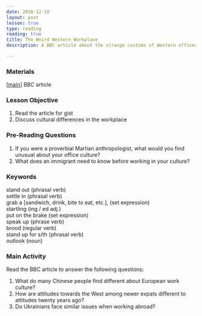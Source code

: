 ```yaml
---
date: 2016-12-10
layout: post
lesson: true
type: reading
reading: true
title: The Weird Western Workplace
description: A BBC article about the strange customs of Western offices through the eyes of Chinese immigrants

---
```

### Materials
[<a href="http://www.bbc.com/capital/story/20161115-the-weird-world-of-the-western-workplace" target="_blank">main</a>] BBC article

### Lesson Objective
1. Read the article for gist
2. Discuss cultural differences in the workplace

### Pre-Reading Questions

1. If you were a proverbial Martian anthropologist, what would you find unusual about your office culture?  
2. What does an immigrant need to know before working in your culture?

### Keywords

stand out (phrasal verb)  
settle in (phrasal verb)  
grab a [sandwich, drink, bite to eat, etc.], (set expression)  
startling (ing / ed adj.)  
put on the brake (set expression)  
speak up (phrase verb)  
brood (regular verb)  
stand up for s/th (phrasal verb)  
outlook (noun)  

### Main Activity

Read the BBC article to answer the following questions:

1. What do many Chinese people find different about European work culture?
2. How are attitudes towards the West among newer expats different to attitudes twenty years ago?
3. Do Ukrainians face similar issues when working abroad?
